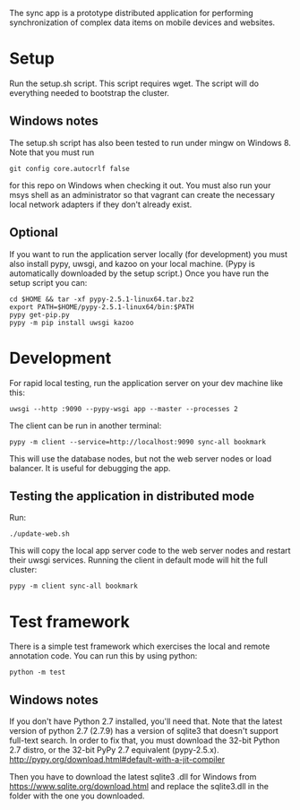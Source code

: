 The sync app is a prototype distributed application for performing synchronization of complex data items on mobile devices and websites.

# Setup

Run the setup.sh script. This script requires wget. The script will do everything needed to bootstrap the cluster.

## Windows notes

The setup.sh script has also been tested to run under mingw on Windows 8. Note that you must run

```
git config core.autocrlf false
```

for this repo on Windows when checking it out. You must also run your msys shell as an administrator so that vagrant can create the
necessary local network adapters if they don't already exist.

## Optional

If you want to run the application server locally (for development) you must also install pypy, uwsgi, and
kazoo on your local machine. (Pypy is automatically downloaded by the setup script.) Once you have run
the setup script you can:

```
cd $HOME && tar -xf pypy-2.5.1-linux64.tar.bz2
export PATH=$HOME/pypy-2.5.1-linux64/bin:$PATH
pypy get-pip.py
pypy -m pip install uwsgi kazoo
```

# Development

For rapid local testing, run the application server on your dev machine like this:

```
uwsgi --http :9090 --pypy-wsgi app --master --processes 2
```

The client can be run in another terminal:

```
pypy -m client --service=http://localhost:9090 sync-all bookmark
```

This will use the database nodes, but not the web server nodes or load balancer. It is useful for debugging the app.

## Testing the application in distributed mode

Run:

```
./update-web.sh
```

This will copy the local app server code to the web server nodes and restart their uwsgi services. Running the client
in default mode will hit the full cluster:

```
pypy -m client sync-all bookmark
```

# Test framework

There is a simple test framework which exercises the local and remote annotation code. You
can run this by using python:

```
python -m test
```

## Windows notes

If you don't have Python 2.7 installed, you'll need that. Note that the latest
version of python 2.7 (2.7.9) has a version of sqlite3 that doesn't support
full-text search. In order to fix that, you must download the 32-bit Python 2.7
distro, or the 32-bit PyPy 2.7 equivalent (pypy-2.5.x). http://pypy.org/download.html#default-with-a-jit-compiler

Then you have to download the latest sqlite3 .dll for Windows from https://www.sqlite.org/download.html
and replace the sqlite3.dll in the folder with the one you downloaded. 
